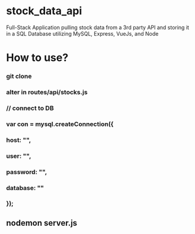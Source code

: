 # stock_data_api
Full-Stack Application pulling stock data from a 3rd party API and storing it in a SQL Database utilizing MySQL, Express, VueJs, and Node


# How to use?

### git clone

### alter in routes/api/stocks.js
### // connect to DB
### var con = mysql.createConnection({
 ### host: "",
 ### user: "",
###  password: "",
###  database: ""
### });


## nodemon server.js 
